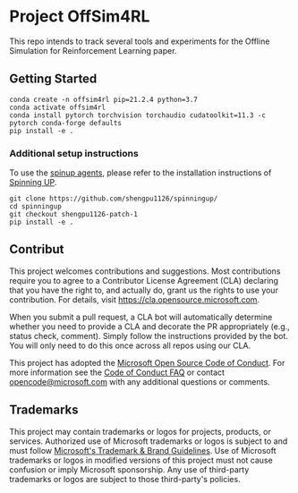 # Project OffSim4RL

This repo intends to track several tools and experiments for the Offline Simulation for Reinforcement Learning paper.

## Getting Started
```console
conda create -n offsim4rl pip=21.2.4 python=3.7
conda activate offsim4rl
conda install pytorch torchvision torchaudio cudatoolkit=11.3 -c pytorch conda-forge defaults
pip install -e .
```

### Additional setup instructions
To use the [spinup agents](https://github.com/microsoft/rl-offline-simulation/tree/main/offsim4rl/agents/spinup), please refer to the installation instructions of [Spinning UP](https://spinningup.openai.com/en/latest/user/installation.html#installing-spinning-up).

```console
git clone https://github.com/shengpu1126/spinningup/
cd spinningup
git checkout shengpu1126-patch-1
pip install -e .
```

## Contribut

This project welcomes contributions and suggestions.  Most contributions require you to agree to a
Contributor License Agreement (CLA) declaring that you have the right to, and actually do, grant us
the rights to use your contribution. For details, visit https://cla.opensource.microsoft.com.

When you submit a pull request, a CLA bot will automatically determine whether you need to provide
a CLA and decorate the PR appropriately (e.g., status check, comment). Simply follow the instructions
provided by the bot. You will only need to do this once across all repos using our CLA.

This project has adopted the [Microsoft Open Source Code of Conduct](https://opensource.microsoft.com/codeofconduct/).
For more information see the [Code of Conduct FAQ](https://opensource.microsoft.com/codeofconduct/faq/) or
contact [opencode@microsoft.com](mailto:opencode@microsoft.com) with any additional questions or comments.

## Trademarks

This project may contain trademarks or logos for projects, products, or services. Authorized use of Microsoft 
trademarks or logos is subject to and must follow 
[Microsoft's Trademark & Brand Guidelines](https://www.microsoft.com/en-us/legal/intellectualproperty/trademarks/usage/general).
Use of Microsoft trademarks or logos in modified versions of this project must not cause confusion or imply Microsoft sponsorship.
Any use of third-party trademarks or logos are subject to those third-party's policies.
